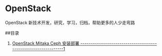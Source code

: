 # OpenStack
OpenStack 新技术开发，研究，学习，归档，帮助更多的人少走弯路

##目录
1) [OpenStack Mitaka Ceph 安装部署 -----------------------------------------------------------------1](技术文档/OpenStack_Mitaka_Ceph.MD)